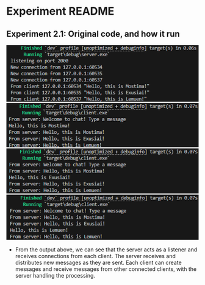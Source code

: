 # Experiment README
## Experiment 2.1: Original code, and how it run
![alt text](BroadcastSS1.png)  
![alt text](BroadcastSS2.png)  
![alt text](BroadcastSS3.png)  
![alt text](BroadcastSS4.png)  
- From the output above, we can see that the server acts as a listener and receives connections from each client. The server receives and distributes new messages as they are sent. Each client can create messages and receive messages from other connected clients, with the server handling the processing.